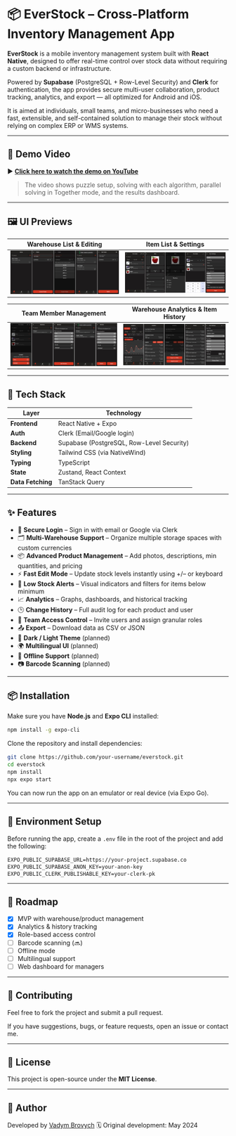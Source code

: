 # 📦 EverStock – Cross-Platform Inventory Management App

**EverStock** is a mobile inventory management system built with **React Native**, designed to offer real-time control over stock data without requiring a custom backend or infrastructure.

Powered by **Supabase** (PostgreSQL + Row-Level Security) and **Clerk** for authentication, the app provides secure multi-user collaboration, product tracking, analytics, and export — all optimized for Android and iOS.

It is aimed at individuals, small teams, and micro-businesses who need a fast, extensible, and self-contained solution to manage their stock without relying on complex ERP or WMS systems.

---

## 🎥 Demo Video

▶️ **[Click here to watch the demo on YouTube](https://www.youtube.com/watch?v=Y9T3hE1a6ls)**

> The video shows puzzle setup, solving with each algorithm, parallel solving in Together mode, and the results dashboard.

---

## 🖼️ UI Previews

| Warehouse List & Editing | Item List & Settings |
|--------------------------|----------------------|
| ![](assets/screenshots/photo_1.jpg) | ![](assets/screenshots/photo_2.jpg) |

| Team Member Management | Warehouse Analytics & Item History |
|------------------------|------------------------------------|
| ![](assets/screenshots/photo_3.jpg) | ![](assets/screenshots/photo_4.jpg) |

---

## 🧩 Tech Stack

| Layer             | Technology                                   |
|------------------|----------------------------------------------|
| **Frontend**      | React Native + Expo                         |
| **Auth**          | Clerk (Email/Google login)                  |
| **Backend**       | Supabase (PostgreSQL, Row-Level Security)   |
| **Styling**       | Tailwind CSS (via NativeWind)               |
| **Typing**        | TypeScript                                  |
| **State**         | Zustand, React Context                      |
| **Data Fetching** | TanStack Query                              |

---

## ✨ Features

- 🔐 **Secure Login** – Sign in with email or Google via Clerk
- 🗂️ **Multi-Warehouse Support** – Organize multiple storage spaces with custom currencies
- 📦 **Advanced Product Management** – Add photos, descriptions, min quantities, and pricing
- ⚡ **Fast Edit Mode** – Update stock levels instantly using +/– or keyboard
- 🔔 **Low Stock Alerts** – Visual indicators and filters for items below minimum
- 📈 **Analytics** – Graphs, dashboards, and historical tracking
- 🕒 **Change History** – Full audit log for each product and user
- 👥 **Team Access Control** – Invite users and assign granular roles
- 📤 **Export** – Download data as CSV or JSON
- 🎨 **Dark / Light Theme** (planned)
- 🌍 **Multilingual UI** (planned)
- 📶 **Offline Support** (planned)
- 📷 **Barcode Scanning** (planned)

---

## 📦 Installation

Make sure you have **Node.js** and **Expo CLI** installed:

```bash
npm install -g expo-cli
```

Clone the repository and install dependencies:

```bash
git clone https://github.com/your-username/everstock.git
cd everstock
npm install
npx expo start
```

You can now run the app on an emulator or real device (via Expo Go).

---

## 🔐 Environment Setup

Before running the app, create a `.env` file in the root of the project and add the following:

```env
EXPO_PUBLIC_SUPABASE_URL=https://your-project.supabase.co
EXPO_PUBLIC_SUPABASE_ANON_KEY=your-anon-key
EXPO_PUBLIC_CLERK_PUBLISHABLE_KEY=your-clerk-pk
```
---

## 📌 Roadmap

- [x] MVP with warehouse/product management
- [x] Analytics & history tracking
- [x] Role-based access control
- [ ] Barcode scanning (🔜)
- [ ] Offline mode
- [ ] Multilingual support
- [ ] Web dashboard for managers

---

## 🤝 Contributing

Feel free to fork the project and submit a pull request.

If you have suggestions, bugs, or feature requests, open an issue or contact me.

---

## 📜 License

This project is open-source under the **MIT License**.

---

## 👤 Author

Developed by [Vadym Brovych](mailto:vadmabos.programming@gmail.com)
🗓️ Original development: May 2024

